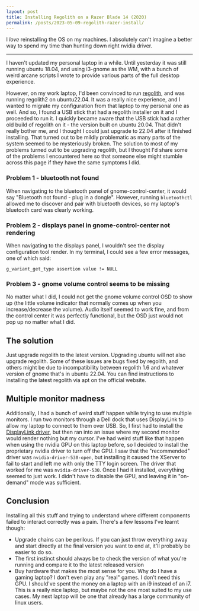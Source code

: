 ```yaml
---
layout: post
title: Installing Regolith on a Razer Blade 14 (2020)
permalink: /posts/2023-05-09-regolith-razer-install/
---
```


I *love* reinstalling the OS on my machines. I absolutely can't imagine a
better way to spend my time than hunting down right nvidia driver.

---

I haven't updated my personal laptop in a while. Until yesterday it was still
running ubuntu 18.04, and using i3-gnome as the WM, with a bunch of weird
arcane scripts I wrote to provide various parts of the full desktop experience.

However, on my work laptop, I'd been convinced to run
[regolith](https://regolith-desktop.com/), and was running
regolith2 on ubuntu22.04. It was a really nice experience, and I wanted to
migrate my configuration from that laptop to my personal one as well. And so, I
found a USB stick that had a regolith installer on it and I proceeded to run
it. I quickly became aware that the USB stick had a rather old build of
regolith on it - the version built on ubuntu 20.04. That didn't really bother
me, and I thought I could just upgrade to 22.04 after it finished installing.
That turned out to be mildly problematic as many parts of the system seemed to
be mysteriously broken. The solution to most of my problems turned out to be
upgrading regolith, but I thought I'd share some of the problems I encountered
here so that someone else might stumble across this page if they have the same
symptoms I did.

### Problem 1 - bluetooth not found

When navigating to the bluetooth panel of gnome-control-center, it would say
"Bluetooth not found - plug in a dongle". However, running `bluetoothctl`
allowed me to discover and pair with bluetooth devices, so my laptop's bluetooth
card was clearly working.

### Problem 2 - displays panel in gnome-control-center not rendering

When navigating to the displays panel, I wouldn't see the display configuration
tool render. In my terminal, I could see a few error messages, one of which
said:

```
g_variant_get_type assertion value != NULL
```

### Problem 3 - gnome volume control seems to be missing

No matter what I did, I could not get the gnome volume control OSD to show up
(the little volume indicator that normally comes up when you increase/decrease
the volume).
Audio itself seemed to work fine, and from the control center it was perfectly
functional, but the OSD just would not pop up no matter what I did.

## The solution

Just upgrade regolith to the latest version. Upgrading ubuntu will not also
upgrade regolith. Some of these issues are bugs fixed by regolith, and others
might be due to incompatibility between regolith 1.6 and whatever version of
gnome that's in ubuntu 22.04. You can find instructions to installing the latest
regolith via apt on the official website.


## Multiple monitor madness

Additionally, I had a bunch of weird stuff happen while trying to use multiple
monitors. I run two monitors through a Dell dock that uses DisplayLink to allow
my laptop to connect to them over USB. So, I first had to install the
[DisplayLink
driver](https://www.synaptics.com/products/displaylink-graphics/downloads/ubuntu),
but then ran into an issue where my second monitor would render nothing but my
cursor. I've had weird stuff like that happen when using the nvidia GPU on this
laptop before, so I decided to install the proprietary nvidia driver to turn off
the GPU. I saw that the "recommended" driver was `nvidia-driver-530-open`, but
installing it caused the XServer to fail to start and left me with only the TTY
login screen. The driver that worked for me was `nvidia-driver-530`. Once I had
it installed, everything seemed to just work. I didn't have to disable the GPU,
and leaving it in "on-demand" mode was sufficient.

## Conclusion

Installing all this stuff and trying to understand where different components
failed to interact correctly was a pain. There's a few lessons I've learnt
though:

+ Upgrade chains can be perilous. If you can just throw everything away
and start directly at the final version you want to end at, it'll probably be
easier to do so.
+ The first instinct should always be to check the version of what you're
  running and compare it to the latest released version
+ Buy hardware that makes the most sense for you. Why do I have a gaming laptop?
  I don't even play any "real" games. I don't need this GPU. I should've spent
  the money on a laptop with an i9 instead of an i7. This is a really nice
  laptop, but maybe not the one most suited to my use cases. My next laptop will
  be one that already has a large community of linux users.
